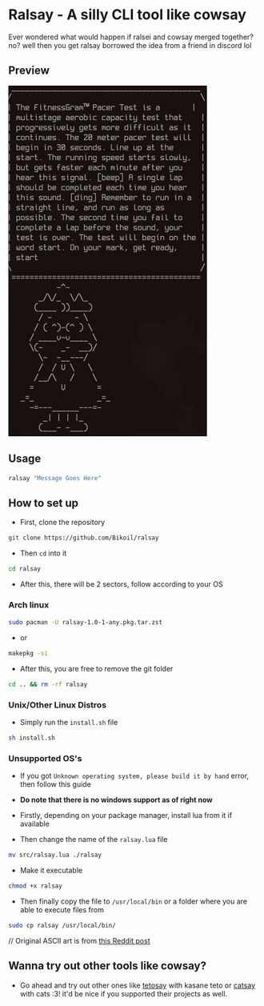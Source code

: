 # Ralsay - A silly CLI tool like cowsay
Ever wondered what would happen if ralsei and cowsay merged together? no? well then you get ralsay
borrowed the idea from a friend in discord lol

## Preview
<img src="https://raw.githubusercontent.com/Bikoil/ralsay/main/Ralsay.png">

## Usage
```sh
ralsay "Message Goes Here"
```

## How to set up
- First, clone the repository
```sh
git clone https://github.com/Bikoil/ralsay
```
- Then `cd` into it
```sh
cd ralsay
```
- After this, there will be 2 sectors, follow according to your OS

### Arch linux
```sh
sudo pacman -U ralsay-1.0-1-any.pkg.tar.zst
```
- or
```sh
makepkg -si
```
- After this, you are free to remove the git folder
```sh
cd .. && rm -rf ralsay
```

### Unix/Other Linux Distros
- Simply run the `install.sh` file
```sh
sh install.sh
```

### Unsupported OS's
- If you got `Unknown operating system, please build it by hand` error, then follow this guide
- **Do note that there is no windows support as of right now**
- Firstly, depending on your package manager, install lua from it if available

- Then change the name of the `ralsay.lua` file
```sh
mv src/ralsay.lua ./ralsay
```
- Make it executable
```sh
chmod +x ralsay
```
- Then finally copy the file to `/usr/local/bin` or a folder where you are able to execute files from
```sh
sudo cp ralsay /usr/local/bin/
```

// Original ASCII art is from [this Reddit post](https://www.reddit.com/r/ralsei/comments/qgdpv5/ascii_ralsei/)

## Wanna try out other tools like cowsay?
- Go ahead and try out other ones like [tetosay](https://github.com/makichiis/tetosay) with kasane teto or [catsay](https://github.com/sdx6/catsay) with cats :3! it'd be nice if you supported their projects as well.
